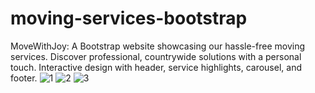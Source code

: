 # moving-services-bootstrap
MoveWithJoy: A Bootstrap website showcasing our hassle-free moving services. Discover professional, countrywide solutions with a personal touch. Interactive design with header, service highlights, carousel, and footer.
![1](https://github.com/Karthik07k/moving-services-bootstrap/assets/117428424/04cbc1a6-2134-4907-a1d9-30636c631302)
![2](https://github.com/Karthik07k/moving-services-bootstrap/assets/117428424/e8d81f86-bc71-4c8c-a546-3f374016c92b)
![3](https://github.com/Karthik07k/moving-services-bootstrap/assets/117428424/1bbba920-8a03-41aa-b099-4416d9cb1829)




